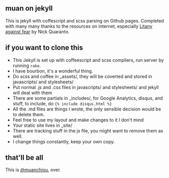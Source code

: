 ## muan on jekyll

This is jekyll with coffescript and scss parsing on Github pages.
Completed with many many thanks to the resources on internet, especially [Litany against fear](http://quaran.to/blog/2013/01/09/use-jekyll-scss-coffeescript-without-plugins/) by Nick Quaranto.

## if you want to clone this

* This Jekyll is set up with coffeescript and scss compliers, run server by running `rake`.
* I have bourbon, it's a wonderful thing.
* Do scss and coffee in _assets/, they will be coverted and stored in javascripts/ and stylesheets/
* Put normal .js and .css files in javascripts/ and stylesheets/ and jekyll will deal with them
* There are some partials in _includes/, for Google Analytics, disqus, and stuff, to include, do  `{% include disqus.html %}`
* All the .md files are things I wrote, the only sensible decision would be to delete them.
* Feel free to use my layout and make changes to it I don't mind
* Your static site lives in _site/
* There are tracking stuff in the js file, you might want to remove them as well.
* I change things constantly, keep your own copy.

## that'll be all

This is [@muanchiou](http://twitter.com/muanchiou), over.